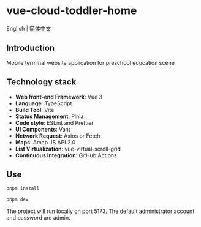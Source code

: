# vue-cloud-toddler-home

English | [简体中文](README.md)

## Introduction

Mobile terminal website application for preschool education scene

## Technology stack

- **Web front-end Framework**: Vue 3
- **Language**: TypeScript
- **Build Tool**: Vite
- **Status Management**: Pinia
- **Code style**: ESLint and Prettier
- **UI Components**: Vant
- **Network Request**: Axios or Fetch
- **Maps**: Amap JS API 2.0
- **List Virtualization**: vue-virtual-scroll-grid
- **Continuous Integration**: GitHub Actions

## Use

```bash
pnpm install

pnpm dev
```

The project will run locally on port 5173. The default administrator account and password are admin.
